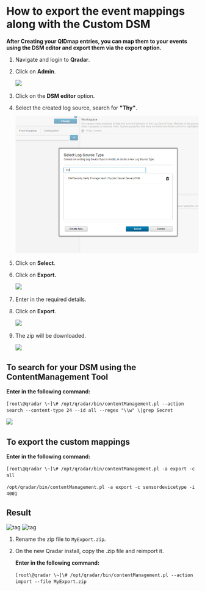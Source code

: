 [title]: # (How to Export Event Mappings)
[tags]: # (introduction)
[priority]: # (105)
# How to export the event mappings along with the Custom DSM

**After Creating your QIDmap entries, you can map them to your events using the
DSM editor and export them via the export option.**

1. Navigate and login to __Qradar__.
1. Click on __Admin__.  

    ![](images/712c5b9b62bc2dcf480f7bfa7ffcb75d.png)
1. Click on the __DSM editor__ option.
1. Select the created log source, search for __"Thy"__.

    ![](images/updatedimage.png)
1. Click on __Select__.

1. Click on __Export.__  

    ![](images/2352e52b47becaa503a7bcb700593c36.png)
1. Enter in the required details.
1. Click on __Export__.

    ![](images/caae05fd9b51484ae9f17b40f00a23aa.png)
1. The zip will be downloaded.

    ![](images/2335cf3deff6f17c3c77db18efe104e3.png)

## To search for your DSM using the ContentManagement Tool

__Enter in the following command:__

   `[root\@qradar \~]\# /opt/qradar/bin/contentManagement.pl --action
search --content-type 24 --id all --regex "\\w" \|grep Secret`

   ![](images/a301e9fb778a475bc449e3d9b4e66254.png)

## To export the custom mappings

__Enter in the following command:__

   `[root\@qradar \~]\# /opt/qradar/bin/contentManagement.pl -a export -c all`

   `/opt/qradar/bin/contentManagement.pl -a export -c sensordevicetype -i 4001`

## Result

   ![tag](images/c4cdc4f2d5e27d2805bdc294d1c86b02.png)
   ![tag](images/72ee84c17eac16402705341cb1ad374a.png)

1. Rename the zip file to `MyExport.zip`.

1. On the new Qradar install, copy the .zip file and reimport it.

   __Enter in the following command:__

   `[root\@qradar \~]\# /opt/qradar/bin/contentManagement.pl --action import --file MyExport.zip`
